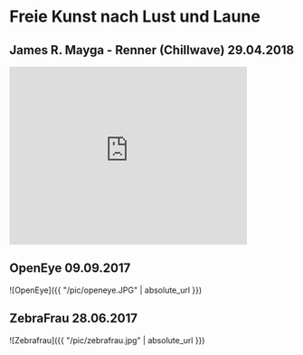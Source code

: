 # Freie Kunst nach Lust und Laune

## James R. Mayga - Renner (Chillwave) 29.04.2018
<iframe width="420" height="315" src="https://www.youtube.com/watch?v=refgeiw3Tok" frameborder="0" allowfullscreen></iframe>

## OpenEye 09.09.2017
![OpenEye]({{ "/pic/openeye.JPG" | absolute_url }})

## ZebraFrau 28.06.2017
![Zebrafrau]({{ "/pic/zebrafrau.jpg" | absolute_url }})

